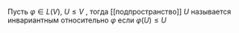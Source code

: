 Пусть $\varphi \in L(V)$, $U \leq V$ , тогда [[подпространство]] $U$ называется инвариантным относительно $\varphi$ если $\varphi(U) \leq U$   